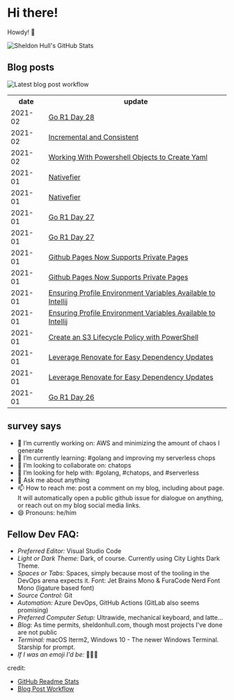 # Hi there! 

Howdy! 👋 

![Sheldon Hull's GitHub Stats](https://github-readme-stats.vercel.app/api?username=sheldonhull&theme=tokyonight&count_private=true&show_icons=true)

## Blog posts

![Latest blog post workflow](https://github.com/sheldonhull/sheldonhull/workflows/Latest%20blog%20post%20workflow/badge.svg)
<table style="width:100%">
  <tr>
    <th>date</th>
    <th>update</th>
  </tr>
<!-- BLOG-POST-LIST:START -->
<tr><td>2021-02</td><td><a href="https://www.sheldonhull.com/microblog/go-r1-day-28/">Go R1 Day 28</a></td></tr>
<tr><td>2021-02</td><td><a href="https://www.sheldonhull.com/microblog/incremental-and-consistent/">Incremental and Consistent</a></td></tr>
<tr><td>2021-02</td><td><a href="https://dev.to/sheldonhull/working-with-powershell-objects-to-create-yaml-2kp0">Working With Powershell Objects to Create Yaml</a></td></tr>
<tr><td>2021-01</td><td><a href="https://www.sheldonhull.com/microblog/nativefier/">Nativefier</a></td></tr>
<tr><td>2021-01</td><td><a href="https://dev.to/sheldonhull/nativefier-4foc">Nativefier</a></td></tr>
<tr><td>2021-01</td><td><a href="https://www.sheldonhull.com/microblog/go-r1-day-27/">Go R1 Day 27</a></td></tr>
<tr><td>2021-01</td><td><a href="https://dev.to/sheldonhull/go-r1-day-27-8dk">Go R1 Day 27</a></td></tr>
<tr><td>2021-01</td><td><a href="https://www.sheldonhull.com/microblog/github-pages-now-supports-private-pages/">Github Pages Now Supports Private Pages</a></td></tr>
<tr><td>2021-01</td><td><a href="https://dev.to/sheldonhull/github-pages-now-supports-private-pages-2hib">Github Pages Now Supports Private Pages</a></td></tr>
<tr><td>2021-01</td><td><a href="https://www.sheldonhull.com/microblog/ensuring-profile-environment-variables-available-to-intellij/">Ensuring Profile Environment Variables Available to Intellij</a></td></tr>
<tr><td>2021-01</td><td><a href="https://dev.to/sheldonhull/ensuring-profile-environment-variables-available-to-intellij-2pp">Ensuring Profile Environment Variables Available to Intellij</a></td></tr>
<tr><td>2021-01</td><td><a href="https://dev.to/sheldonhull/create-an-s3-lifecycle-policy-with-powershell-57hd">Create an S3 Lifecycle Policy with PowerShell</a></td></tr>
<tr><td>2021-01</td><td><a href="https://www.sheldonhull.com/microblog/leverage-renovate-for-easy-dependency-updates/">Leverage Renovate for Easy Dependency Updates</a></td></tr>
<tr><td>2021-01</td><td><a href="https://dev.to/sheldonhull/leverage-renovate-for-easy-dependency-updates-2i1">Leverage Renovate for Easy Dependency Updates</a></td></tr>
<tr><td>2021-01</td><td><a href="https://www.sheldonhull.com/microblog/go-r1-day-26/">Go R1 Day 26</a></td></tr>

<!-- BLOG-POST-LIST:END -->
</table>

## survey says 

- 🔭  I’m currently working on: AWS and minimizing the amount of chaos I generate
- 🌱  I’m currently learning: #golang and improving my serverless chops
- 👯  I’m looking to collaborate on: chatops
- 🤔  I’m looking for help with: #golang, #chatops, and #serverless
- 💬  Ask me about anything
- 📫  How to reach me: post a comment on my blog, including about page. It will automatically open a public github issue for dialogue on anything, or reach out on my blog social media links.
- 😄  Pronouns: he/him


## Fellow Dev FAQ:

- _Preferred Editor:_ Visual Studio Code
- _Light or Dark Theme:_ Dark, of course. Currently using City Lights Dark Theme.
- _Spaces or Tabs:_ Spaces, simply because most of the tooling in the DevOps arena expects it. Font: Jet Brains Mono & FuraCode Nerd Font Mono (ligature based font)
- _Source Control:_ Git
- _Automation:_ Azure DevOps, GitHub Actions (GitLab also seems promising)
- _Preferred Computer Setup:_ Ultrawide, mechanical keyboard, and latte...
- _Blog:_ As time permits, sheldonhull.com, though most projects I've done are not public 
- _Terminal:_ macOS Iterm2, Windows 10 - The newer Windows Terminal. Starship for prompt.
- _If I was an emoji I'd be:_ 🌮🌮🌮


credit:
* [GitHub Readme Stats](https://github.com/anuraghazra/github-readme-stats)
* [Blog Post Workflow](https://github.com/gautamkrishnar/blog-post-workflow)
